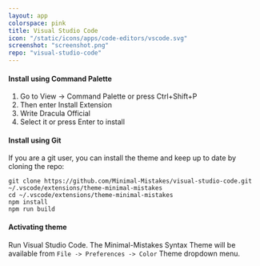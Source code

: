 ```yaml
---
layout: app
colorspace: pink
title: Visual Studio Code
icon: "/static/icons/apps/code-editors/vscode.svg"
screenshot: "screenshot.png"
repo: "visual-studio-code"
---
```


#### Install using Command Palette

1. Go to View -> Command Palette or press Ctrl+Shift+P
2. Then enter Install Extension
3. Write Dracula Official
4. Select it or press Enter to install

#### Install using Git

If you are a git user, you can install the theme and keep up to date by cloning the repo:

```
git clone https://github.com/Minimal-Mistakes/visual-studio-code.git ~/.vscode/extensions/theme-minimal-mistakes
cd ~/.vscode/extensions/theme-minimal-mistakes
npm install
npm run build
```

#### Activating theme

Run Visual Studio Code. The Minimal-Mistakes Syntax Theme will be available from `File -> Preferences -> Color` Theme dropdown menu.

